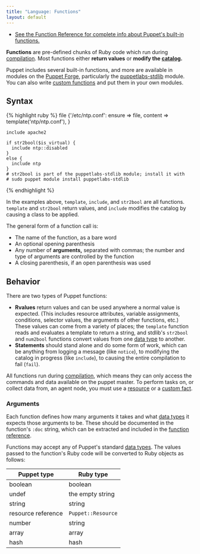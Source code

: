```yaml
---
title: "Language: Functions"
layout: default
---
```


[func_ref]: /references/latest/function.html
[compilation]: ./lang_summary.html#compilation
[forge]: http://forge.puppetlabs.com
[custom]: /guides/custom_functions.html
[stdlib]: http://forge.puppetlabs.com/puppetlabs/stdlib
[resource]: ./lang_resources.html
[custom_facts]: /guides/custom_facts.html
[datatype]: ./lang_datatypes.html
[catalog]: ./lang_summary.html#compilation-and-catalogs

* [See the Function Reference for complete info about Puppet's built-in functions.][func_ref]

**Functions** are pre-defined chunks of Ruby code which run during [compilation][]. Most functions either **return values** or **modify the [catalog][].**

Puppet includes several built-in functions, and more are available in modules on the [Puppet Forge][forge], particularly the [puppetlabs-stdlib][stdlib] module. You can also write [custom functions][custom] and put them in your own modules. 

Syntax
-----

{% highlight ruby %}
    file {'/etc/ntp.conf':
      ensure  => file,
      content => template('ntp/ntp.conf'),
    }
    
    include apache2
    
    if str2bool($is_virtual) {
      include ntp::disabled
    }
    else {
      include ntp
    }
    # str2bool is part of the puppetlabs-stdlib module; install it with
    # sudo puppet module install puppetlabs-stdlib
{% endhighlight %}

In the examples above, `template`, `include`, and `str2bool` are all functions. `template` and `str2bool` return values, and `include` modifies the catalog by causing a class to be applied. 

The general form of a function call is:

* The name of the function, as a bare word
* An optional opening parenthesis
* Any number of **arguments,** separated with commas; the number and type of arguments are controlled by the function
* A closing parenthesis, if an open parenthesis was used

Behavior
-----

There are two types of Puppet functions:

* **Rvalues** return values and can be used anywhere a normal value is expected. (This includes resource attributes, variable assignments, conditions, selector values, the arguments of other functions, etc.) These values can come from a variety of places; the `template` function reads and evaluates a template to return a string, and stdlib's `str2bool` and `num2bool` functions convert values from one [data type][datatype] to another.
* **Statements** should stand alone and do some form of work, which can be anything from logging a message (like `notice`), to modifying the catalog in progress (like `include`), to causing the entire compilation to fail (`fail`). 

All functions run during [compilation][], which means they can only access the commands and data available on the puppet master. To perform tasks on, or collect data from, an agent node, you must use a [resource][] or a [custom fact][custom_facts]. 

### Arguments

Each function defines how many arguments it takes and what [data types][datatype] it expects those arguments to be. These should be documented in the function's `:doc` string, which can be extracted and included in the [function reference][func_ref].

Functions may accept any of Puppet's standard [data types][datatype]. The values passed to the function's Ruby code will be converted to Ruby objects as follows:

Puppet type        | Ruby type
-------------------|----------
boolean            | boolean
undef              | the empty string
string             | string
resource reference | `Puppet::Resource`
number             | string
array              | array
hash               | hash

